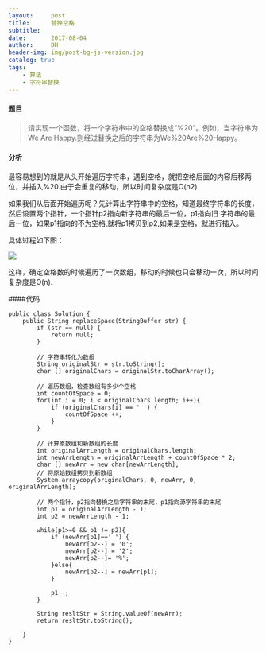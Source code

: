 ```yaml
---
layout:     post
title:      替换空格
subtitle:   
date:       2017-08-04
author:     DH
header-img: img/post-bg-js-version.jpg  
catalog: true
tags:
    - 算法
    - 字符串替换
---
```

#### 题目

>请实现一个函数，将一个字符串中的空格替换成“%20”。例如，当字符串为We Are Happy.则经过替换之后的字符串为We%20Are%20Happy。


#### 分析

最容易想到的就是从头开始遍历字符串，遇到空格，就把空格后面的内容后移两位，并插入%20.由于会重复的移动，所以时间复杂度是O(n2)

如果我们从后面开始遍历呢？先计算出字符串中的空格，知道最终字符串的长度，然后设置两个指针，一个指针p2指向新字符串的最后一位，p1指向旧
字符串的最后一位，如果p1指向的不为空格,就将p1拷贝到p2,如果是空格，就进行插入。

具体过程如下图：

![](https://ws3.sinaimg.cn/large/006tKfTcgy1fi7g4ow4eoj30rt0haaje.jpg)

这样，确定空格数的时候遍历了一次数组，移动的时候也只会移动一次，所以时间复杂度是O(n).

####代码

```
public class Solution {
    public String replaceSpace(StringBuffer str) {
    	if (str == null) {
			return null;
		}
		
		// 字符串转化为数组
		String originalStr = str.toString();
		char [] originalChars = originalStr.toCharArray();
		
		// 遍历数组，检查数组有多少个空格
		int countOfSpace = 0;
		for(int i = 0; i < originalChars.length; i++){
			if (originalChars[i] == ' ') {
				countOfSpace ++;
			}
		}
		
		// 计算原数组和新数组的长度
		int originalArrLength = originalChars.length;
		int newArrLength = originalArrLength + countOfSpace * 2;
		char [] newArr = new char[newArrLength];
		// 将原始数组拷贝到新数组
		System.arraycopy(originalChars, 0, newArr, 0, originalArrLength);
		
		// 两个指针，p2指向替换之后字符串的末尾，p1指向源字符串的末尾
		int p1 = originalArrLength - 1;
		int p2 = newArrLength - 1;
		
		while(p1>=0 && p1 != p2){
			if (newArr[p1]==' ') {
				newArr[p2--] = '0';
				newArr[p2--] = '2';
				newArr[p2--]= '%';
			}else{
				newArr[p2--] = newArr[p1];
			}
			
			p1--;
		}
		
		String resltStr = String.valueOf(newArr);
		return resltStr.toString();
        
    }
}		

```
